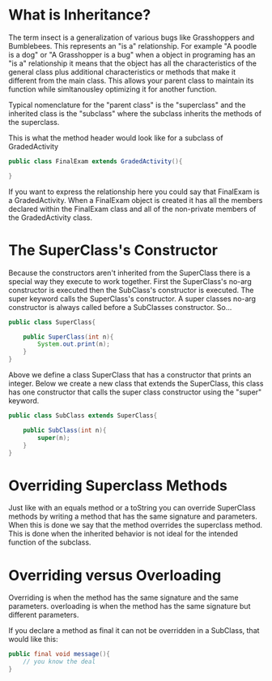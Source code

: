 # What is Inheritance?
The term insect is a generalization of various bugs like Grasshoppers and Bumblebees. This represents an "is a" relationship. For example "A poodle is a dog" or "A Grasshopper is a bug" when a object in programing has an "is a" relationship it means that the object has all the characteristics of the general class plus additional characteristics or methods that make it different from the main class. This allows your parent class to maintain its function while simltanousley optimizing it for another function. 

Typical nomenclature for the "parent class" is the "superclass" and the inherited class is the "subclass" where the subclass inherits the methods of the superclass.

This is what the method header would look like for a subclass of GradedActivity
```java
public class FinalExam extends GradedActivity(){

}
```

If you want to express the relationship here you could say that FinalExam is a GradedActivity. When a FinalExam object is created it has all the members declared within the FinalExam class and all of the non-private members of the GradedActivity class. 

# The SuperClass's Constructor
Because the constructors aren't inherited from the SuperClass there is a special way they execute to work together.  First the SuperClass's no-arg constructor is executed then the SubClass's constructor is executed. The super keyword calls the SuperClass's constructor. A super classes no-arg constructor is always called before a SubClasses constructor. So...
```java
public class SuperClass{

	public SuperClass(int n){
		System.out.print(n);
	}
}
```

Above we define a class SuperClass that has a constructor that prints an integer. Below we create a new class that extends the SuperClass, this class has one constructor that calls the super class constructor using the "super" keyword. 
```Java
public class SubClass extends SuperClass{

	public SubClass(int n){
		super(n);
	}
}
```

# Overriding Superclass Methods
Just like with an equals method or a toString you can override SuperClass methods by writing a method that has the same signature and parameters. When this is done we say that the method overrides the superclass method. This is done when the inherited behavior is not ideal for the intended function of the subclass.

# Overriding versus Overloading
Overriding is when the method has the same signature and the same parameters. overloading is when the method has the same signature but different parameters. 

If you declare a method as final it can not be overridden in a SubClass, that would like this:
```Java
public final void message(){
	// you know the deal
}
```